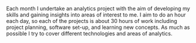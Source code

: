 Each month I undertake an analytics project with the aim of developing my skills and gaining insights into areas of interest to me. I aim to do an hour each day, so each of the projects is about 30 hours of work including project planning, software set-up, and learning new concepts. As much as possible I try to cover different technologies and areas of analytics.
